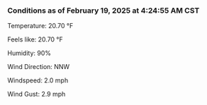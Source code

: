 ### Conditions as of February 19, 2025 at 4:24:55 AM CST 

Temperature: 20.70 &deg;F

Feels like: 20.70 &deg;F

Humidity: 90%

Wind Direction: NNW

Windspeed: 2.0 mph

Wind Gust: 2.9 mph

